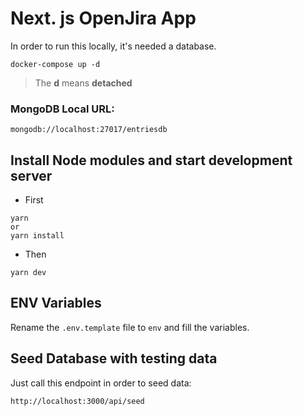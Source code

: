 # Next. js OpenJira App

In order to run this locally, it's needed a database.

```
docker-compose up -d
```
> The __d__ means __detached__

### MongoDB Local URL:

```
mongodb://localhost:27017/entriesdb
```

## Install Node modules and start development server

* First

```
yarn
or
yarn install
```
* Then
```
yarn dev
```

## ENV Variables

Rename the `.env.template` file to `env` and fill the variables.

## Seed Database with testing data

Just call this endpoint in order to seed data:

```
http://localhost:3000/api/seed
```